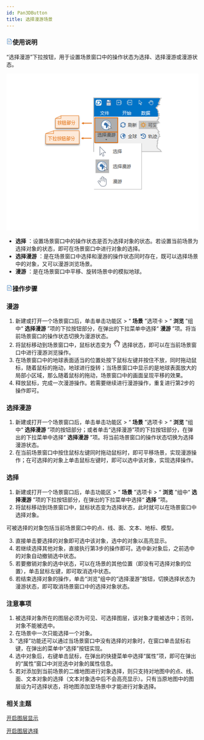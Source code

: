 ```yaml
---
id: Pan3DButton
title: 选择漫游场景  
---  
```

### ![](../../img/read.gif)使用说明

“选择漫游”下拉按钮，用于设置场景窗口中的操作状态为选择、选择漫游或漫游状态。    

![](img/SelectandPan.png)  
  
  
  * **选择** ：设置场景窗口中的操作状态是否为选择对象的状态。若设置当前场景为选择对象的状态，即可在场景窗口中进行对象的选择。
  * **选择漫游** ：是在场景窗口中选择和漫游的操作状态同时存在，既可以选择场景中的对象，又可以漫游浏览场景。
  * **漫游** ：是在场景窗口中平移、旋转场景中的模拟地球。 

### ![](../../img/read.gif)操作步骤

### 漫游

  1. 新建或打开一个场景窗口后，单击单击功能区 > “ **场景** ”选项卡 > “ **浏览** ”组中“ **选择漫游** ”项的下拉按钮部分，在弹出的下拉菜单中选择“ **漫游** ”项。将当前场景窗口的操作状态切换为漫游状态。
  2. 将鼠标移动到场景窗口中，鼠标状态变为 ![](img/PanCursor.png) 选择状态，即可以在当前场景窗口中进行漫游浏览操作。
  3. 在场景窗口中的地球表面适当的位置处按下鼠标左键并按住不放，同时拖动鼠标，随着鼠标的拖动，地球进行旋转；当场景窗口中显示的是地球表面放大的局部小区域，那么随着鼠标的拖动，场景窗口中的画面呈现平移的效果。
  4. 释放鼠标，完成一次漫游操作。若需要继续进行漫游操作，重复进行第2步的操作即可。

### 选择漫游

  1. 新建或打开一个场景窗口后，单击单击功能区 > “ **场景** ”选项卡 > “ **浏览** ”组中“ **选择漫游** ”项的按钮部分；或者单击“选择漫游”项的下拉按钮部分，在弹出的下拉菜单中选择“ **选择漫游** ”项。将当前场景窗口的操作状态切换为选择漫游状态。
  2. 在当前场景窗口中按住鼠标左键同时拖动鼠标时，即可平移场景，实现漫游操作；在可选择的对象上单击鼠标左键时，即可以选中该对象，实现选择操作。

### 选择

  1. 新建或打开一个场景窗口后，单击功能区 > “ **场景** ”选项卡 > “ **浏览** ”组中“ **选择漫游** ”项的下拉按钮部分，在弹出的下拉菜单中选择“ **选择** ”项。
  2. 将鼠标移动到场景窗口中，鼠标状态变为选择状态，此时就可以在场景窗口中选择对象。 

可被选择的对象包括当前场景窗口中的点、线、面、文本、地标、模型。

  3. 直接单击要选择的对象即可选中该对象，选中的对象以高亮显示。
  4. 若继续选择其他对象，直接执行第3步的操作即可。选中新对象后，之前选中的对象自动撤销选中状态。
  5. 若要撤销对象的选中状态，可以在场景的其他位置（即没有可选择对象的位置），单击鼠标左键，即可取消选中状态。
  6. 若结束选择对象的操作，单击“浏览”组中的“选择漫游”按钮，切换选择状态为漫游状态，即可取消场景窗口中的选择对象状态。

### 注意事项

  1. 被选择对象所在的图层必须为可见、可选择图层，该对象才能被选中；否则，对象不能被选中。
  2. 在场景中一次只能选择一个对象。
  3. “选择”功能还可以通过当场景窗口中没有选择的对象时，在窗口单击鼠标右键，在弹出的菜单中“选择”按钮实现。
  4. 选中对象后，右键单击鼠标，在弹出的快捷菜单中选择“属性”项，即可在弹出的“属性”窗口中浏览选中对象的属性信息。
  5. 若对添加到当前场景的二维地图进行对象选择，则只支持对地图中的点、线、面、文本对象的选择（文本对象选中后不会高亮显示）。只有当原地图中的图层设为可选择状态，将地图添加至场景中才能进行对象选择。

###  相关主题

 [开启图层显示](../LayersManagement/DTv_Visible)


[开启图层选择](../LayersManagement/DTv_Selectable)



